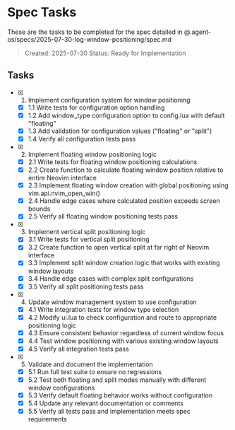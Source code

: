 # Spec Tasks

These are the tasks to be completed for the spec detailed in @.agent-os/specs/2025-07-30-log-window-positioning/spec.md

> Created: 2025-07-30
> Status: Ready for Implementation

## Tasks

- [x] 1. Implement configuration system for window positioning
  - [x] 1.1 Write tests for configuration option handling
  - [x] 1.2 Add window_type configuration option to config.lua with default "floating"
  - [x] 1.3 Add validation for configuration values ("floating" or "split")
  - [x] 1.4 Verify all configuration tests pass

- [x] 2. Implement floating window positioning logic  
  - [x] 2.1 Write tests for floating window positioning calculations
  - [x] 2.2 Create function to calculate floating window position relative to entire Neovim interface
  - [x] 2.3 Implement floating window creation with global positioning using vim.api.nvim_open_win()
  - [x] 2.4 Handle edge cases where calculated position exceeds screen bounds
  - [x] 2.5 Verify all floating window positioning tests pass

- [x] 3. Implement vertical split positioning logic
  - [x] 3.1 Write tests for vertical split positioning
  - [x] 3.2 Create function to open vertical split at far right of Neovim interface
  - [x] 3.3 Implement split window creation logic that works with existing window layouts
  - [x] 3.4 Handle edge cases with complex split configurations
  - [x] 3.5 Verify all split positioning tests pass

- [x] 4. Update window management system to use configuration
  - [x] 4.1 Write integration tests for window type selection
  - [x] 4.2 Modify ui.lua to check configuration and route to appropriate positioning logic
  - [x] 4.3 Ensure consistent behavior regardless of current window focus
  - [x] 4.4 Test window positioning with various existing window layouts
  - [x] 4.5 Verify all integration tests pass

- [x] 5. Validate and document the implementation
  - [x] 5.1 Run full test suite to ensure no regressions
  - [x] 5.2 Test both floating and split modes manually with different window configurations
  - [x] 5.3 Verify default floating behavior works without configuration
  - [x] 5.4 Update any relevant documentation or comments
  - [x] 5.5 Verify all tests pass and implementation meets spec requirements
